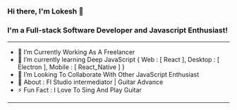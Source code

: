 ### Hi there, I'm Lokesh 👋 

<h3>I'm a Full-stack Software Developer and Javascript Enthusiast!</h3>
<hr />
<ul>
  <li>🔭 I’m Currently Working As A Freelancer</li>
  <li>🌱 I’m currently learning Deep JavaScript { Web : [ React ], Desktop : [ Electron ], Mobile : [ React_Native ] }</li>
  <li>👯 I’m Looking To Collaborate With Other JavaScript Enthusiast</li>
  <li>🥅 About : Fl Studio intermediator | Guitar Advance</li>
  <li>⚡ Fun Fact : I Love To Sing And Play Guitar</li>
</ul>
<hr />
<!--
**lexuscreations/lexuscreations** is a ✨ _special_ ✨ repository because its `README.md` (this file) appears on your GitHub profile.

Here are some ideas to get you started:

- 🔭 I’m currently working on ...
- 🌱 I’m currently learning ...
- 👯 I’m looking to collaborate on ...
- 🤔 I’m looking for help with ...
- 💬 Ask me about ...
- 📫 How to reach me: ...
- 😄 Pronouns: ...
- ⚡ Fun fact: ...
-->
